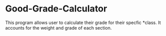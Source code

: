 # Good-Grade-Calculator
This program allows user to calculate their grade for their specfic *class. It accounts for the weight and grade of each section.
